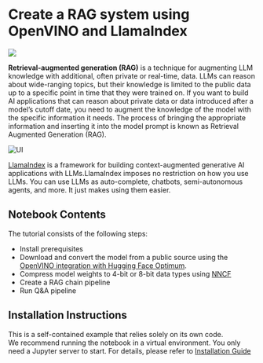 # Create a RAG system using OpenVINO and LlamaIndex

<img referrerpolicy="no-referrer-when-downgrade" src="https://static.scarf.sh/a.png?x-pxid=5b5a4db0-7875-4bfb-bdbd-01698b5b1a77&file=notebooks/llm-rag-llamaindex/README.md" />

**Retrieval-augmented generation (RAG)** is a technique for augmenting LLM knowledge with additional, often private or real-time, data. LLMs can reason about wide-ranging topics, but their knowledge is limited to the public data up to a specific point in time that they were trained on. If you want to build AI applications that can reason about private data or data introduced after a model’s cutoff date, you need to augment the knowledge of the model with the specific information it needs. The process of bringing the appropriate information and inserting it into the model prompt is known as Retrieval Augmented Generation (RAG).

![UI](https://github.com/openvinotoolkit/openvino_notebooks/assets/91237924/5d145de6-69ee-4f7c-bfcb-6bdf6a5534a6)

[LlamaIndex](https://docs.llamaindex.ai/en/stable/) is a framework for building context-augmented generative AI applications with LLMs.LlamaIndex imposes no restriction on how you use LLMs. You can use LLMs as auto-complete, chatbots, semi-autonomous agents, and more. It just makes using them easier. 


## Notebook Contents

The tutorial consists of the following steps:

- Install prerequisites
- Download and convert the model from a public source using the [OpenVINO integration with Hugging Face Optimum](https://huggingface.co/blog/openvino).
- Compress model weights to 4-bit or 8-bit data types using [NNCF](https://github.com/openvinotoolkit/nncf)
- Create a RAG chain pipeline
- Run Q&A pipeline

## Installation Instructions
This is a self-contained example that relies solely on its own code.</br>
We recommend running the notebook in a virtual environment. You only need a Jupyter server to start.
For details, please refer to [Installation Guide](../../README.md)
